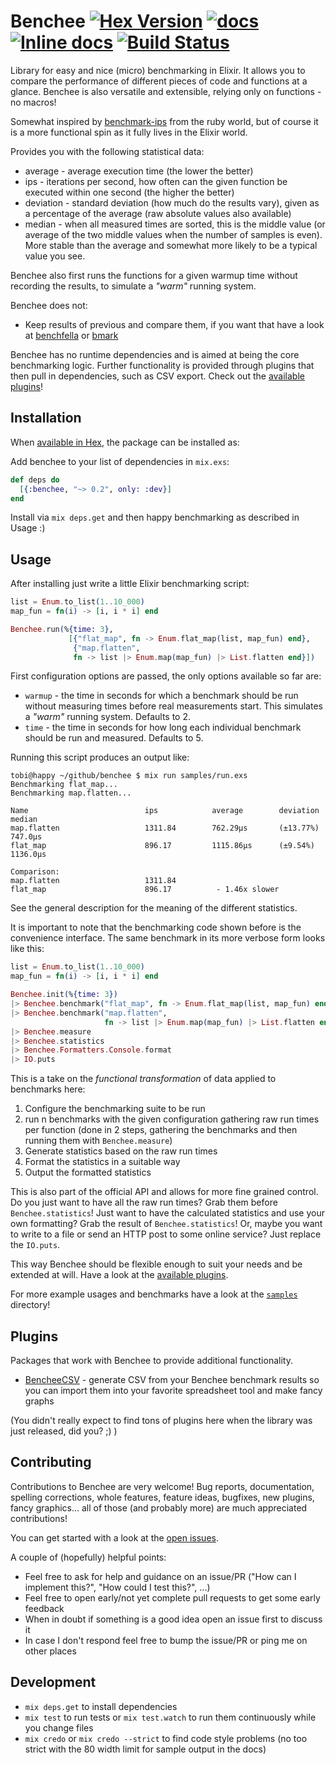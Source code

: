 # Benchee [![Hex Version](https://img.shields.io/hexpm/v/benchee.svg)](https://hex.pm/packages/benchee) [![docs](https://img.shields.io/badge/docs-hexpm-blue.svg)](https://hexdocs.pm/benchee/) [![Inline docs](http://inch-ci.org/github/PragTob/benchee.svg)](http://inch-ci.org/github/PragTob/benchee) [![Build Status](https://travis-ci.org/PragTob/benchee.svg?branch=travis)](https://travis-ci.org/PragTob/benchee)

Library for easy and nice (micro) benchmarking in Elixir. It allows you to compare the performance of different pieces of code and functions at a glance. Benchee is also versatile and extensible, relying only on functions - no macros!

Somewhat inspired by [benchmark-ips](https://github.com/evanphx/benchmark-ips) from the ruby world, but of course it is a more functional spin as it fully lives in the Elixir world.

Provides you with the following statistical data:

* average   - average execution time (the lower the better)
* ips       - iterations per second, how often can the given function be executed within one second (the higher the better)
* deviation - standard deviation (how much do the results vary), given as a percentage of the average (raw absolute values also available)
* median    - when all measured times are sorted, this is the middle value (or average of the two middle values when the number of samples is even). More stable than the average and somewhat more likely to be a typical value you see.

Benchee also first runs the functions for a given warmup time without recording the results, to simulate a _"warm"_ running system. 

Benchee does not:

* Keep results of previous and compare them, if you want that have a look at [benchfella](https://github.com/alco/benchfella) or [bmark](https://github.com/joekain/bmark)

Benchee has no runtime dependencies and is aimed at being the core benchmarking logic. Further functionality is provided through plugins that then pull in dependencies, such as CSV export. Check out the [available plugins](#plugins)!

## Installation

When [available in Hex](https://hex.pm/docs/publish), the package can be installed as:

Add benchee to your list of dependencies in `mix.exs`:

```elixir
def deps do
  [{:benchee, "~> 0.2", only: :dev}]
end
```

Install via `mix deps.get` and then happy benchmarking as described in Usage :)

## Usage

After installing just write a little Elixir benchmarking script:

```elixir
list = Enum.to_list(1..10_000)
map_fun = fn(i) -> [i, i * i] end

Benchee.run(%{time: 3},
             [{"flat_map", fn -> Enum.flat_map(list, map_fun) end},
              {"map.flatten",
              fn -> list |> Enum.map(map_fun) |> List.flatten end}])
```

First configuration options are passed, the only options available so far are:

* `warmup` - the time in seconds for which a benchmark should be run without measuring times before real measurements start. This simulates a _"warm"_ running system. Defaults to 2.
* `time`   - the time in seconds for how long each individual benchmark should be run and measured. Defaults to 5.


Running this script produces an output like:

```
tobi@happy ~/github/benchee $ mix run samples/run.exs
Benchmarking flat_map...
Benchmarking map.flatten...

Name                          ips            average        deviation      median
map.flatten                   1311.84        762.29μs       (±13.77%)      747.0μs
flat_map                      896.17         1115.86μs      (±9.54%)       1136.0μs

Comparison:
map.flatten                   1311.84
flat_map                      896.17          - 1.46x slower
```

See the general description for the meaning of the different statistics.

It is important to note that the benchmarking code shown before is the convenience interface. The same benchmark in its more verbose form looks like this:

```elixir
list = Enum.to_list(1..10_000)
map_fun = fn(i) -> [i, i * i] end

Benchee.init(%{time: 3})
|> Benchee.benchmark("flat_map", fn -> Enum.flat_map(list, map_fun) end)
|> Benchee.benchmark("map.flatten",
                     fn -> list |> Enum.map(map_fun) |> List.flatten end)
|> Benchee.measure
|> Benchee.statistics
|> Benchee.Formatters.Console.format
|> IO.puts
```

This is a take on the _functional transformation_ of data applied to benchmarks here:

1. Configure the benchmarking suite to be run
2. run n benchmarks with the given configuration gathering raw run times per function (done in 2 steps, gathering the benchmarks and then running them with `Benchee.measure`)
3. Generate statistics based on the raw run times
4. Format the statistics in a suitable way
5. Output the formatted statistics

This is also part of the official API and allows for more fine grained control.
Do you just want to have all the raw run times? Grab them before `Benchee.statistics`! Just want to have the calculated statistics and use your own formatting? Grab the result of `Benchee.statistics`! Or, maybe you want to write to a file or send an HTTP post to some online service? Just replace the `IO.puts`.

This way Benchee should be flexible enough to suit your needs and be extended at will. Have a look at the [available plugins](#plugins).

For more example usages and benchmarks have a look at the [`samples`](https://github.com/PragTob/benchee/tree/master/samples) directory!

## Plugins

Packages that work with Benchee to provide additional functionality.

* [BencheeCSV](//github.com/PragTob/benchee_csv) - generate CSV from your Benchee benchmark results so you can import them into your favorite spreadsheet tool and make fancy graphs

(You didn't really expect to find tons of plugins here when the library was just released, did you? ;) )

## Contributing

Contributions to Benchee are very welcome! Bug reports, documentation, spelling corrections, whole features, feature ideas, bugfixes, new plugins, fancy graphics... all of those (and probably more) are much appreciated contributions!

You can get started with a look at the [open issues](https://github.com/PragTob/benchee/issues).

A couple of (hopefully) helpful points:

* Feel free to ask for help and guidance on an issue/PR ("How can I implement this?", "How could I test this?", ...)
* Feel free to open early/not yet complete pull requests to get some early feedback
* When in doubt if something is a good idea open an issue first to discuss it
* In case I don't respond feel free to bump the issue/PR or ping me on other places

## Development

* `mix deps.get` to install dependencies
* `mix test` to run tests or `mix test.watch` to run them continuously while you change files
* `mix credo` or `mix credo --strict` to find code style problems (no too strict with the 80 width limit for sample output in the docs)

